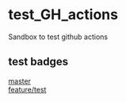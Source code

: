 # test_GH_actions
Sandbox to test github actions

## test badges
[master](https://github.com/Algiane/test_GH_actions/actions/workflows/unix-ci.yml/badge.svg?branch=master)  
[feature/test](https://github.com/Algiane/test_GH_actions/actions/workflows/unix-ci.yml/badge.svg?branch=feature/test)
